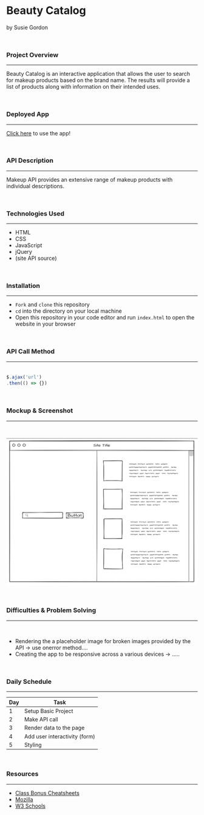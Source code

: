 # Beauty Catalog
by Susie Gordon

</br>

### **Project Overview**

---

Beauty Catalog is an interactive application that allows the user to search for makeup products based on the brand name. The results will provide a list of products along with information on their intended uses.

</br>

### **Deployed App** 

---

[Click here](https://project-1-fawn.vercel.app/) to use the app!

</br>

### **API Description**

---

Makeup API provides an extensive range of makeup products with individual descriptions.


</br>

### **Technologies Used**

---

- HTML
- CSS
- JavaScript
- jQuery
- (site API source)

</br>

### **Installation** 

---

- `Fork` and `clone` this repository
- `cd` into the directory on your local machine
- Open this repository in your code editor and run `index.html` to open the website in your browser

</br>

### **API Call Method**

---

```js

$.ajax('url')
.then(() => {})

```

</br>

### **Mockup & Screenshot**

---

</br>

![Mockup Image](./img/mockup.png)

</br>

### **Difficulties & Problem Solving**

---

</br>

- Rendering the a placeholder image for broken images provided by the API -> use onerror method....
- Creating the app to be responsive across a various devices -> .....

</br>

### **Daily Schedule**

---

|  Day  |  Task  |
|-------|--------|
| 1 | Setup Basic Project |
| 2 | Make API call |
| 3 | Render data to the page |
| 4 | Add user interactivity (form) |
| 5 | Styling |

</br>

### **Resources**

---

- [Class Bonus Cheatsheets](https://git.generalassemb.ly/AlexMerced/orientation/blob/master/cheatsheet/readme.md) 
- [Mozilla](https://developer.mozilla.org/)
- [W3 Schools](https://www.w3schools.com/)